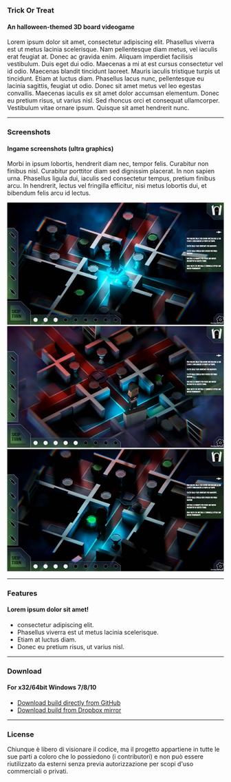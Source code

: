 ### Trick Or Treat
#### An halloween-themed 3D board videogame

Lorem ipsum dolor sit amet, consectetur adipiscing elit. Phasellus viverra est ut metus lacinia scelerisque. Nam pellentesque diam metus, vel iaculis erat feugiat at. Donec ac gravida enim. Aliquam imperdiet facilisis vestibulum. Duis eget dui odio. Maecenas a mi at est cursus consectetur vel id odio. Maecenas blandit tincidunt laoreet. Mauris iaculis tristique turpis ut tincidunt. Etiam at luctus diam. Phasellus lacus nunc, pellentesque eu lacinia sagittis, feugiat ut odio. Donec sit amet metus vel leo egestas convallis. Maecenas iaculis ex sit amet dolor accumsan elementum. Donec eu pretium risus, ut varius nisl. Sed rhoncus orci et consequat ullamcorper. Vestibulum vitae ornare ipsum. Quisque sit amet hendrerit nunc.

---

### Screenshots
#### Ingame screenshots (ultra graphics)

Morbi in ipsum lobortis, hendrerit diam nec, tempor felis. Curabitur non finibus nisl. Curabitur porttitor diam sed dignissim placerat. In non sapien urna. Phasellus ligula dui, iaculis sed consectetur tempus, pretium finibus arcu. In hendrerit, lectus vel fringilla efficitur, nisi metus lobortis dui, et bibendum felis arcu id lectus.

![](https://raw.githubusercontent.com/Leonardo-Fiori/trickortreat/master/docs/images/Screenshot%20(2).jpg) ![](https://raw.githubusercontent.com/Leonardo-Fiori/trickortreat/master/docs/images/Screenshot%20(3).jpg)![](https://raw.githubusercontent.com/Leonardo-Fiori/trickortreat/master/docs/images/Screenshot%20(1).jpg)

---

### Features
#### Lorem ipsum dolor sit amet!
- consectetur adipiscing elit.
- Phasellus viverra est ut metus lacinia scelerisque.
- Etiam at luctus diam.
- Donec eu pretium risus, ut varius nisl.

---

### Download
#### For x32/64bit Windows 7/8/10

- [Download build directly from GitHub](/docs/builds/TrickOrTreat.zip)
- [Download build from Dropbox mirror](https://www.dropbox.com/s/mr01760c4xdvymu/TrickOrTreat.zip?dl=0)

---

### License

Chiunque è libero di visionare il codice, ma il progetto appartiene in tutte le sue parti a coloro che lo possiedono (i contributori) e non può essere riutilizzato da esterni senza previa autorizzazione per scopi d'uso commerciali o privati.
